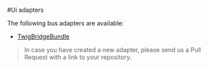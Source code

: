 #Ui adapters

The following bus adapters are available:

* [TwigBridgeBundle](https://github.com/BenGorUser/TwigBridgeBundle)

> In case you have created a new adapter, please send us a Pull Request with a link to your repository.
